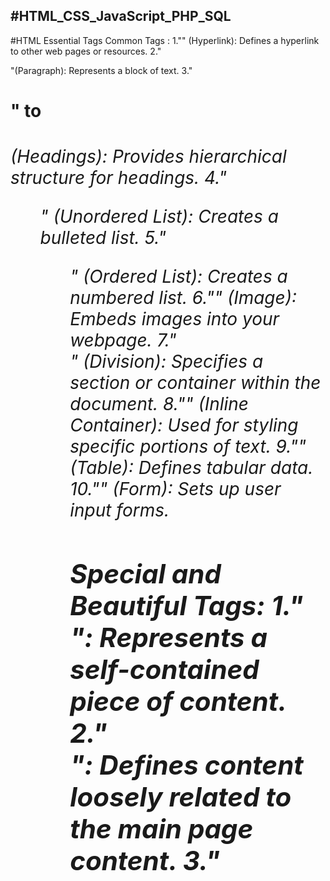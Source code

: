 #HTML_CSS_JavaScript_PHP_SQL 
-----------------------------------------------------------------------------
#HTML Essential Tags 
Common Tags :
1."<a>" (Hyperlink): Defines a hyperlink to other web pages or resources.
2."<p>"(Paragraph): Represents a block of text.
3."<h1>" to <h6> (Headings): Provides hierarchical structure for headings.
4."<ul>" (Unordered List): Creates a bulleted list.
5."<ol>" (Ordered List): Creates a numbered list.
6."<img>" (Image): Embeds images into your webpage.
7."<div>" (Division): Specifies a section or container within the document.
8."<span>" (Inline Container): Used for styling specific portions of text.
9."<table>" (Table): Defines tabular data.
10."<form>" (Form): Sets up user input forms.
  
Special and Beautiful Tags:
1."<article>": Represents a self-contained piece of content.
2."<aside>": Defines content loosely related to the main page content.
3."<audio>": Embeds audio content (e.g., music, podcasts).
4."<canvas>": Allows dynamic graphics rendering using JavaScript.
5."<mark>": Highlights text for emphasis.
-----------------------------------------------------------------------------

